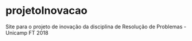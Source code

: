 # projetoInovacao
Site para o projeto de inovação da disciplina de Resolução de Problemas - Unicamp FT 2018
